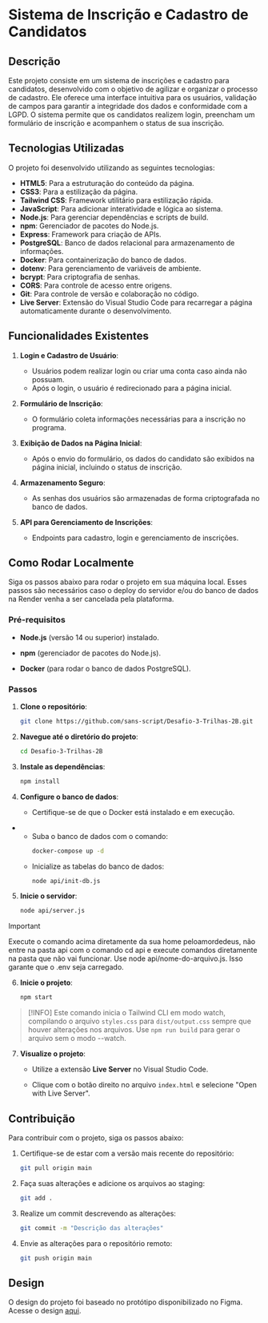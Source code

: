 # Sistema de Inscrição e Cadastro de Candidatos

## Descrição

Este projeto consiste em um sistema de inscrições e cadastro para candidatos, desenvolvido com o objetivo de agilizar e organizar o processo de cadastro. Ele oferece uma interface intuitiva para os usuários, validação de campos para garantir a integridade dos dados e conformidade com a LGPD. O sistema permite que os candidatos realizem login, preencham um formulário de inscrição e acompanhem o status de sua inscrição.

## Tecnologias Utilizadas

O projeto foi desenvolvido utilizando as seguintes tecnologias:

- **HTML5**: Para a estruturação do conteúdo da página.
- **CSS3**: Para a estilização da página.
- **Tailwind CSS**: Framework utilitário para estilização rápida.
- **JavaScript**: Para adicionar interatividade e lógica ao sistema.
- **Node.js**: Para gerenciar dependências e scripts de build.
- **npm**: Gerenciador de pacotes do Node.js.
- **Express**: Framework para criação de APIs.
- **PostgreSQL**: Banco de dados relacional para armazenamento de informações.
- **Docker**: Para containerização do banco de dados.
- **dotenv**: Para gerenciamento de variáveis de ambiente.
- **bcrypt**: Para criptografia de senhas.
- **CORS**: Para controle de acesso entre origens.
- **Git**: Para controle de versão e colaboração no código.
- **Live Server**: Extensão do Visual Studio Code para recarregar a página automaticamente durante o desenvolvimento.

## Funcionalidades Existentes

1. **Login e Cadastro de Usuário**:

   - Usuários podem realizar login ou criar uma conta caso ainda não possuam.
   - Após o login, o usuário é redirecionado para a página inicial.

2. **Formulário de Inscrição**:

   - O formulário coleta informações necessárias para a inscrição no programa.

3. **Exibição de Dados na Página Inicial**:

   - Após o envio do formulário, os dados do candidato são exibidos na página inicial, incluindo o status de inscrição.

4. **Armazenamento Seguro**:

   - As senhas dos usuários são armazenadas de forma criptografada no banco de dados.

5. **API para Gerenciamento de Inscrições**:
   - Endpoints para cadastro, login e gerenciamento de inscrições.

## Como Rodar Localmente

Siga os passos abaixo para rodar o projeto em sua máquina local. Esses passos são necessários caso o deploy do servidor e/ou do banco de dados na Render venha a ser cancelada pela plataforma. 

### Pré-requisitos

- **Node.js** (versão 14 ou superior) instalado.
  
- **npm** (gerenciador de pacotes do Node.js).
  
- **Docker** (para rodar o banco de dados PostgreSQL).

### Passos

1. **Clone o repositório**:

   ```sh
   git clone https://github.com/sans-script/Desafio-3-Trilhas-2B.git
   ```

2. **Navegue até o diretório do projeto**:

   ```sh
   cd Desafio-3-Trilhas-2B
   ```

3. **Instale as dependências**:

   ```sh
   npm install
   ```

4. **Configure o banco de dados**:

   - Certifique-se de que o Docker está instalado e em execução.
 - 
   - Suba o banco de dados com o comando:
     ```sh
     docker-compose up -d
     ```
   - Inicialize as tabelas do banco de dados:
     ```sh
     node api/init-db.js
     ```



5. **Inicie o servidor**:

   ```sh
   node api/server.js
   ```

> [!IMPORTANT]  
> Execute o comando acima diretamente da sua home peloamordedeus, não entre na pasta api com o comando cd api e execute comandos diretamente na pasta que não vai funcionar. Use node api/nome-do-arquivo.js. Isso garante que o .env seja carregado.

6. **Inicie o projeto**:

   ```sh
   npm start
   ```
   
> [!INFO]
> Este comando inicia o Tailwind CLI em modo watch, compilando o arquivo `styles.css` para `dist/output.css` sempre que houver alterações nos arquivos. Use `npm run build` para gerar o arquivo sem o modo --watch. 

7. **Visualize o projeto**:
   
   - Utilize a extensão **Live Server** no Visual Studio Code.
  
   - Clique com o botão direito no arquivo `index.html` e selecione "Open with Live Server".

## Contribuição

Para contribuir com o projeto, siga os passos abaixo:

1. Certifique-se de estar com a versão mais recente do repositório:

   ```sh
   git pull origin main
   ```

2. Faça suas alterações e adicione os arquivos ao staging:

   ```sh
   git add .
   ```

3. Realize um commit descrevendo as alterações:

   ```sh
   git commit -m "Descrição das alterações"
   ```

4. Envie as alterações para o repositório remoto:
   ```sh
   git push origin main
   ```

## Design

O design do projeto foi baseado no protótipo disponibilizado no Figma. Acesse o design [aqui](https://www.figma.com/design/xMXycKv7AAwE7oVGJ1whpd/Desafio-2---Trilhas-2B?node-id=22-377&p=f&t=y4NR5blp1qxlMImV-0).
